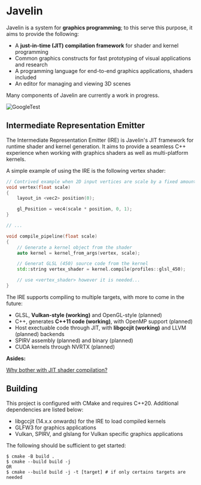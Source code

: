 # Javelin

Javelin is a system for **graphics programming**; to this serve this purpose, it aims to provide the following:

* A **just-in-time (JIT) compilation framework** for shader and kernel programming
* Common graphics constructs for fast prototyping of visual applications and research
* A programming language for end-to-end graphics applications, shaders included
* An editor for managing and viewing 3D scenes

Many components of Javelin are currently a work in progress.

![GoogleTest](https://github.com/iveevi/javelin/actions/workflows/ci.yml/badge.svg)

## Intermediate Representation Emitter

The Intermediate Representation Emitter (IRE) is Javelin's JIT framework for runtime shader and kernel generation. It aims to provide a seamless C++ experience when working with graphics shaders as well as multi-platform kernels.

A simple example of using the IRE is the following vertex shader:

```cpp
// Contrived example when 2D input vertices are scale by a fixed amount
void vertex(float scale)
{
    layout_in <vec2> position(0);

    gl_Position = vec4(scale * position, 0, 1);
}

// ...

void compile_pipeline(float scale)
{
    // Generate a kernel object from the shader
    auto kernel = kernel_from_args(vertex, scale);

    // Generat GLSL (450) source code from the kernel
    std::string vertex_shader = kernel.compile(profiles::glsl_450);

    // use <vertex_shader> however it is needed...
}
```

The IRE supports compiling to multiple targets, with more to come in the future:

* GLSL, **Vulkan-style (working)** and OpenGL-style (planned)
* C++, generates **C++11 code (working)**, with OpenMP support (planned)
* Host exectuable code through JIT, with **libgccjit (working)** and LLVM (planned) backends
* SPIRV assembly (planned) and binary (planned)
* CUDA kernels through NVRTX (planned)

**Asides:**

[Why bother with JIT shader compilation?](docs/aside/jit_shader_compilation.md)

## Building

This project is configured with CMake and requires C++20. Additional dependencies are listed below:

* libgccjit (14.x.x onwards) for the IRE to load compiled kernels
* GLFW3 for graphics applications
* Vulkan, SPIRV, and glslang for Vulkan specific graphics applications

The following should be sufficient to get started:

```
$ cmake -B build .
$ cmake --build build -j
OR
$ cmake --build build -j -t [target] # if only certains targets are needed
```